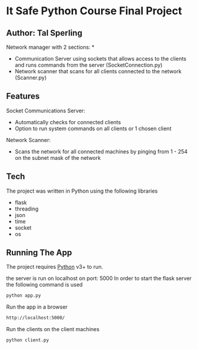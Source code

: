 # It Safe Python Course Final Project  
## Author: Tal Sperling


Network manager with 2 sections:                                                      *
 - Communication Server using sockets that allows access to the clients        
 and runs commands from the server (SocketConnection.py)                   
 - Network scanner that scans for all clients connected to the network (Scanner.py)



## Features

Socket Communications Server:
- Automatically checks for connected clients
- Option to run system commands on all clients or 1 chosen client

Network Scanner:
- Scans the network for all connected machines by pinging from 1 - 254 on the subnet mask of the network


## Tech

The project was written in Python using the following libraries

- flask
- threading
- json
- time
- socket
- os


## Running The App

The project requires [Python](https://www.python.org/) v3+ to run.

the server is run on localhost on port: 5000
In order to start the flask server the following command is used



```sh
python app.py
```

Run the app in a browser

```sh
http://localhost:5000/
```

Run the clients on the client machines

```sh
python client.py
```
